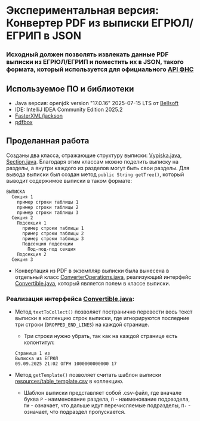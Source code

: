 # Экспериментальная версия: Конвертер PDF из выписки ЕГРЮЛ/ЕГРИП в JSON

### Исходный должен позволять извлекать данные PDF выписки из ЕГРЮЛ/ЕГРИП и поместить их в JSON, такого формата, который используется для официального [API ФНС](https://api-fns.ru/api_help#section_dannye)

## Используемое ПО и библиотеки

- Java версия: openjdk version "17.0.16" 2025-07-15 LTS от [Bellsoft](https://github.com/bell-sw/Liberica/releases)
- IDE: IntelliJ IDEA Community Edition 2025.2
- [FasterXML/jackson](https://github.com/FasterXML/jackson)
- [pdfbox](https://github.com/apache/pdfbox)

## Проделанная работа

Созданы два класса, отражающие структуру
выписки: [Vypiska.java](https://github.com/MaxDSC/egryul_converter_pdf/blob/radical/src/main/java/com/maxdsc/Vypiska.java), [Section.java](https://github.com/MaxDSC/egryul_converter_pdf/blob/radical/src/main/java/com/maxdsc/Section.java).
Благодаря этим классам можно поделить выписку на разделы, а внутри каждого из разделов могут быть свои разделы.
Для вывода выписки был создан метод `public String getTree()`, который выводит содержимое выписки в таком формате:

```
ВЫПИСКА
  Секция 1
    пример строки таблицы 1
    пример строки таблицы 2
    пример строки таблицы 3
  Секция 2
    Подсекция 1
      пример строки таблицы 1
      пример строки таблицы 2
      пример строки таблицы 3
      Подсекция подсекции
        Под-под-под секция
    Подсекция 2
  Секция 3
```

- Конвертация из PDF в экземпляр выписки была вынесена в отдельный
  класс [ConverterOperations.java](https://github.com/MaxDSC/egryul_converter_pdf/blob/radical/src/main/java/com/maxdsc/ConverterOperations.java),
  реализующий
  интерфейс [Convertible.java](https://github.com/MaxDSC/egryul_converter_pdf/blob/radical/src/main/java/com/maxdsc/Convertible.java),
  который является полем в классе выписки.

### Реализация интерфейса [Convertible.java](https://github.com/MaxDSC/egryul_converter_pdf/blob/radical/src/main/java/com/maxdsc/Convertible.java):

- Метод `textToCollect()` позволяет постранично перевести весь текст выписки в коллекцию строк выписки, где игнорируются
  последние три строки (`DROPPED_END_LINES`) на каждой странице.
    - Три строки нужно убрать, так как на каждой странице есть колонтитул:
    ```
   Страница 1 из 
   Выписка из ЕГРЮЛ
   09.09.2025 21:02 ОГРН 1000000000000 17
    ```

- Метод `getTemplate()` позволяет считать шаблон
  выписки [resources/table_template.csv](https://github.com/MaxDSC/egryul_converter_pdf/tree/radical/src/main/resources/table_template.csv)
  в коллекцию.
    - Шаблон выписки представляет собой .csv-файл, где вначале буква `Р` - наименование раздела, `П` - наименование
      подраздела, `П#` - означает, что дальше идут перечисляемые подразделы, `П-` - означает, что подраздел
      пропускается.
